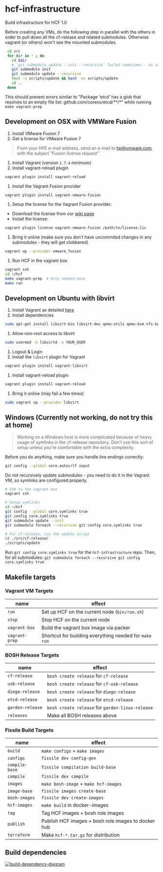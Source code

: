 # hcf-infrastructure

Build infrastructure for HCF 1.0

Before creating any VMs, do the following step in parallel with the
others in order to pull down all the cf-release and related
submodules. Otherwise vagrant (or others) won't see the mounted
submodules.

```bash
 cd src
 for dir in * ; do
   cd $dir
   # `git submodule update --init --recursive` failed sometimes - no idea why
   git submodule init
   git submodule update --recursive
   test -x scripts/update && bash -ex scripts/update
   cd ..
 done
``` 

This should prevent errors similar to "Package 'etcd' has a glob that resolves to an empty file list: github.com/coreos/etcd/**/*" while running `make vagrant-prep`  

## Development on OSX with VMWare Fusion

1. Install VMware Fusion 7
1. Get a license for VMware Fusion 7
 > From your HPE e-mail address, send an e-mail to hp@vmware.com,
 > with the subject "Fusion license request"

1. Install Vagrant (version `1.7.4` minimum)
1. Install vagrant-reload plugin
 ```bash
 vagrant plugin install vagrant-reload
 ```

1. Install the Vagrant Fusion provider
 ```bash
 vagrant plugin install vagrant-vmware-fusion
 ```

1. Setup the license for the Vagrant Fusion provider:
 - Download the license from our [wiki page](https://wiki.hpcloud.net/display/paas/MacBook+Laptop+and+License+Tracking#MacBookLaptopandLicenseTracking-VagrantFusionPlug-InLicense)
 - Install the license:
 ```bash
 vagrant plugin license vagrant-vmware-fusion /path/to/license.lic
 ```

1. Bring it online (make sure you don't have uncommited changes in any submodules - they will get clobbered)
 ```bash
 vagrant up --provider vmware_fusion
 ```

1. Run HCF in the vagrant box
 ```bash
 vagrant ssh
 cd ~/hcf
 make vagrant-prep  # Only needed once
 make run
 ```

## Development on Ubuntu with libvirt

1. Install Vagrant as detailed [here](https://www.virtualbox.org/wiki/Linux_Downloads)
1. Install dependencies
```bash
sudo apt-get install libvirt-bin libvirt-dev qemu-utils qemu-kvm nfs-kernel-server
```
1. Allow non-root access to libvirt
```bash
sudo usermod -G libvirtd -a YOUR_USER
```
1. Logout & Login
1. Install the `libvirt` plugin for Vagrant
```bash
vagrant plugin install vagrant-libvirt
```
1. Install vagrant-reload plugin
 ```bash
 vagrant plugin install vagrant-reload
 ```
1. Bring it online (may fail a few times)
```bash
sudo vagrant up --provider libvirt
```

## Windows (Currently not working, do not try this at home)

> Working on a Windows host is more complicated because of heavy usage of symlinks
> in the cf-release repository.
> Don't use this sort of setup unless you're comfortable with the extra complexity.

Before you do anything, make sure you handle line endings correctly:

```bash
git config --global core.autocrlf input
```

Do not recursively update submodules - you need to do it in the Vagrant VM,
so symlinks are configured properly.

```bash
# SSH to the vagrant box
vagrant ssh

# Setup symlinks
cd ~/hcf
git config --global core.symlinks true
git config core.symlinks true
git submodule update --init
git submodule foreach --recursive git config core.symlinks true

# For cf-release, run the update script
cd ./src/cf-release/
./scripts/update
```

Run `git config core.symlinks true` for the `hcf-infrastructure` repo.
Then, for all submodules: `git submodule foreach --recursive git config core.symlinks true`

## Makefile targets


### Vagrant VM Targets

name			| effect
--------------- | -
`run`			| Set up HCF on the current node (`bin/run.sh`)
`stop`			| Stop HCF on the current node
`vagrant-box`	| Build the vagrant box image via packer
`vagrant-prep`	| Shortcut for building everything needed for `make run`

### BOSH Release Targets
name				| effect
------------------- | -
`cf-release`		| `bosh create release` for `cf-release`
`usb-release`		| `bosh create release` for `cf-usb-release`
`diego-release`		| `bosh create release` for `diego-release`
`etcd-release`		| `bosh create release` for `etcd-release`
`garden-release`	| `bosh create release` for `garden-linux-release`
`releases`			| Make all BOSH releases above

### Fissile Build Targets
name			| effect
--------------- | -
`build`			| `make configs` + `make images`
`configs`		| `fissile dev config-gen`
`compile-base`	| `fissile compilation build-base`
`compile`		| `fissile dev compile`
`images`		| `make bosh-image` + `make hcf-images`
`image-base`	| `fissile images create-base`
`bosh-images`	| `fissile dev create-images`
`hcf-images`	| `make build` in docker-images
`tag`			| Tag HCF images + bosh role images
`publish`		| Publish HCF images + bosh role images to docker hub
`terraform`		| Make `hcf-*.tar.gz` for distribution

## Build dependencies

[![build-dependency-diagram](https://docs.google.com/drawings/d/130BRY-lElCWVEczOg4VtMGUSiGgJj8GBBw9Va5B-vLg/export/png)](https://docs.google.com/drawings/d/130BRY-lElCWVEczOg4VtMGUSiGgJj8GBBw9Va5B-vLg/edit?usp=sharing)
